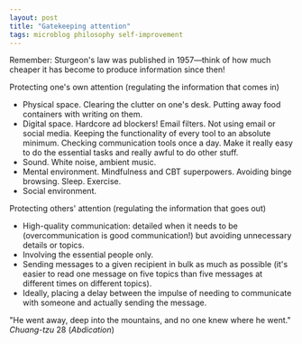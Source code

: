 ```yaml
---  
layout: post  
title: "Gatekeeping attention"  
tags: microblog philosophy self-improvement  
---  
```

Remember: Sturgeon's law was published in 1957—think of how much cheaper it has become to produce information since then!  

Protecting one's own attention (regulating the information that comes in)  
- Physical space. Clearing the clutter on one's desk. Putting away food containers with writing on them.  
- Digital space. Hardcore ad blockers! Email filters. Not using email or social media. Keeping the functionality of every tool to an absolute minimum. Checking communication tools once a day. Make it really easy to do the essential tasks and really awful to do other stuff.  
- Sound. White noise, ambient music.  
- Mental environment. Mindfulness and CBT superpowers. Avoiding binge browsing. Sleep. Exercise.  
- Social environment.  

Protecting others' attention (regulating the information that goes out)  
- High-quality communication: detailed when it needs to be (overcommunication is good communication!) but avoiding unnecessary details or topics.  
- Involving the essential people only.  
- Sending messages to a given recipient in bulk as much as possible (it's easier to read one message on five topics than five messages at different times on different topics).  
- Ideally, placing a delay between the impulse of needing to communicate with someone and actually sending the message.  

"He went away, deep into the mountains, and no one knew where he went." *Chuang-tzu* 28 (*Abdication*)  
